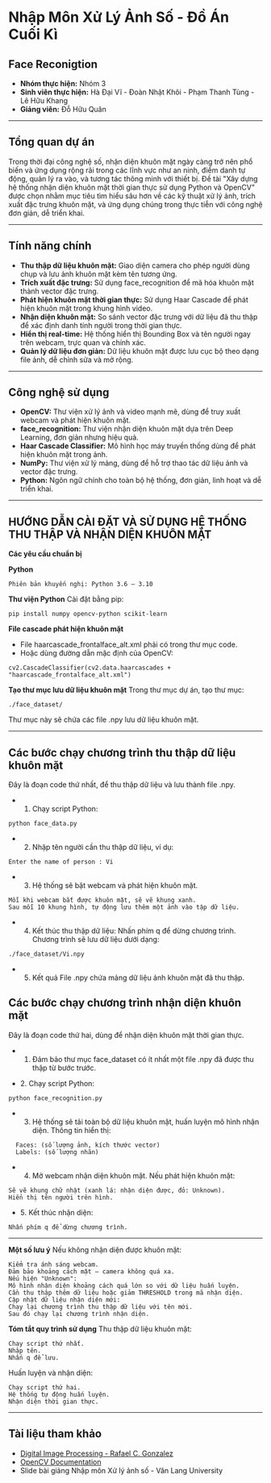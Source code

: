 # Nhập Môn Xử Lý Ảnh Số - Đồ Án Cuối Kì  
## **Face Reconigtion**
- **Nhóm thực hiện:** Nhóm 3
- **Sinh viên thực hiện:** Hà Đại Vĩ - Đoàn Nhật Khôi - Phạm Thanh Tùng - Lê Hữu Khang
- **Giảng viên:** Đỗ Hữu Quân  

---

## Tổng quan dự án

Trong thời đại công nghệ số, nhận diện khuôn mặt ngày càng trở nên phổ biến và ứng dụng rộng rãi trong các lĩnh vực như an ninh, điểm danh tự động, quản lý ra vào, và tương tác thông minh với thiết bị. Đề tài "Xây dựng hệ thống nhận diện khuôn mặt thời gian thực sử dụng Python và OpenCV" được chọn nhằm mục tiêu tìm hiểu sâu hơn về các kỹ thuật xử lý ảnh, trích xuất đặc trưng khuôn mặt, và ứng dụng chúng trong thực tiễn với công nghệ đơn giản, dễ triển khai.

---

## Tính năng chính 

- **Thu thập dữ liệu khuôn mặt:** Giao diện camera cho phép người dùng chụp và lưu ảnh khuôn mặt kèm tên tương ứng.
- **Trích xuất đặc trưng:** Sử dụng face_recognition để mã hóa khuôn mặt thành vector đặc trưng.
- **Phát hiện khuôn mặt thời gian thực:** Sử dụng Haar Cascade để phát hiện khuôn mặt trong khung hình video.
- **Nhận diện khuôn mặt:** So sánh vector đặc trưng với dữ liệu đã thu thập để xác định danh tính người trong thời gian thực.
- **Hiển thị real-time:** Hệ thống hiển thị Bounding Box và tên người ngay trên webcam, trực quan và chính xác.
- **Quản lý dữ liệu đơn giản:** Dữ liệu khuôn mặt được lưu cục bộ theo dạng file ảnh, dễ chỉnh sửa và mở rộng.
  
---

## Công nghệ sử dụng

- **OpenCV:** Thư viện xử lý ảnh và video mạnh mẽ, dùng để truy xuất webcam và phát hiện khuôn mặt.
- **face_recognition:** Thư viện nhận diện khuôn mặt dựa trên Deep Learning, đơn giản nhưng hiệu quả.
- **Haar Cascade Classifier:** Mô hình học máy truyền thống dùng để phát hiện khuôn mặt trong ảnh.
- **NumPy:** Thư viện xử lý mảng, dùng để hỗ trợ thao tác dữ liệu ảnh và vector đặc trưng.
- **Python:** Ngôn ngữ chính cho toàn bộ hệ thống, đơn giản, linh hoạt và dễ triển khai.
---

## HƯỚNG DẪN CÀI ĐẶT VÀ SỬ DỤNG HỆ THỐNG THU THẬP VÀ NHẬN DIỆN KHUÔN MẶT
**Các yêu cầu chuẩn bị**

**Python**
```
Phiên bản khuyến nghị: Python 3.6 – 3.10
```

**Thư viện Python**
Cài đặt bằng pip:
```
pip install numpy opencv-python scikit-learn
```

**File cascade phát hiện khuôn mặt**

- File haarcascade_frontalface_alt.xml phải có trong thư mục code.
- Hoặc dùng đường dẫn mặc định của OpenCV:
```
cv2.CascadeClassifier(cv2.data.haarcascades + "haarcascade_frontalface_alt.xml")
```

**Tạo thư mục lưu dữ liệu khuôn mặt**
Trong thư mục dự án, tạo thư mục:
```
./face_dataset/
```
Thư mục này sẽ chứa các file .npy lưu dữ liệu khuôn mặt.

---

## **Các bước chạy chương trình thu thập dữ liệu khuôn mặt**
Đây là đoạn code thứ nhất, để thu thập dữ liệu và lưu thành file .npy.

- 1. Chạy script Python:
```
python face_data.py
```

- 2. Nhập tên người cần thu thập dữ liệu, ví dụ:
```
Enter the name of person : Vi
```

- 3. Hệ thống sẽ bật webcam và phát hiện khuôn mặt.
```
Mỗi khi webcam bắt được khuôn mặt, sẽ vẽ khung xanh.
Sau mỗi 10 khung hình, tự động lưu thêm một ảnh vào tập dữ liệu.
```

- 4. Kết thúc thu thập dữ liệu:
Nhấn phím q để dừng chương trình.
Chương trình sẽ lưu dữ liệu dưới dạng:
```
./face_dataset/Vi.npy
```

- 5. Kết quả
File .npy chứa mảng dữ liệu ảnh khuôn mặt đã thu thập.

## **Các bước chạy chương trình nhận diện khuôn mặt**
Đây là đoạn code thứ hai, dùng để nhận diện khuôn mặt thời gian thực.
- 1. Đảm bảo thư mục face_dataset có ít nhất một file .npy đã được thu thập từ bước trước.

- 2️. Chạy script Python:
```
python face_recognition.py
```
- 3. Hệ thống sẽ tải toàn bộ dữ liệu khuôn mặt, huấn luyện mô hình nhận diện.
Thông tin hiển thị:
```[INFO] Loaded training data:
  Faces: (số lượng ảnh, kích thước vector)
  Labels: (số lượng nhãn)
```
- 4. Mở webcam nhận diện khuôn mặt.
Nếu phát hiện khuôn mặt:
```
Sẽ vẽ khung chữ nhật (xanh lá: nhận diện được, đỏ: Unknown).
Hiển thị tên người trên hình.
```

- 5️. Kết thúc nhận diện:
```
Nhấn phím q để dừng chương trình.
```

---

**Một số lưu ý**
Nếu không nhận diện được khuôn mặt:
```
Kiểm tra ánh sáng webcam.
Đảm bảo khoảng cách mặt – camera không quá xa.
Nếu hiện "Unknown":
Mô hình nhận diện khoảng cách quá lớn so với dữ liệu huấn luyện.
Cần thu thập thêm dữ liệu hoặc giảm THRESHOLD trong mã nhận diện.
Cập nhật dữ liệu nhận diện mới:
Chạy lại chương trình thu thập dữ liệu với tên mới.
Sau đó chạy lại chương trình nhận diện.
```

**Tóm tắt quy trình sử dụng**
Thu thập dữ liệu khuôn mặt:
```
Chạy script thứ nhất.
Nhập tên.
Nhấn q để lưu.
```

Huấn luyện và nhận diện:
```
Chạy script thứ hai.
Hệ thống tự động huấn luyện.
Nhận diện thời gian thực.
```

---

## Tài liệu tham khảo

- [Digital Image Processing - Rafael C. Gonzalez](https://www.amazon.com/Digital-Image-Processing-Rafael-Gonzalez/dp/013168728X)
- [OpenCV Documentation](https://docs.opencv.org/)
- Slide bài giảng Nhập môn Xử lý ảnh số - Văn Lang University
